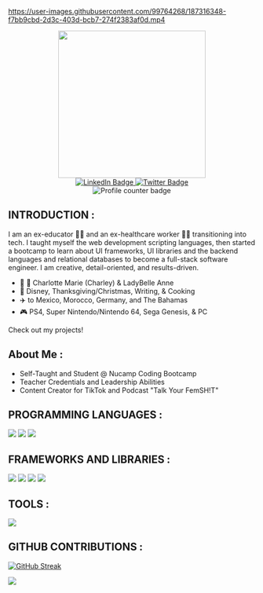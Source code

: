 https://user-images.githubusercontent.com/99764268/187316348-f7bb9cbd-2d3c-403d-bcb7-274f2383af0d.mp4

<div id="header" align="center">
<img src="https://media.giphy.com/media/VgTMIEItHk9VakVmcS/giphy.gif" width="300" />
<div id="badges">
<a href="https://www.linkedin.com/in/shannontatibentley/">
<img src="https://img.shields.io/badge/LinkedIn-blue?style=for-the-badge&logo=linkedin&logoColor=white" alt="LinkedIn Badge" />
</a>
<a href="https://twitter.com/ShannonTatianna">
<img src="https://img.shields.io/badge/Twitter-blue?style=for-the-badge&logo=twitter&logoColor=white" alt="Twitter Badge" />
</a>
</div>
<img src="https://komarev.com/ghpvc/?username=shay90210&style=flat-square&color=blue" alt="Profile counter badge" />
</div>

## INTRODUCTION :
I am an ex-educator :teacher: and an ex-healthcare worker :health_worker: transitioning into tech. I taught myself the web development scripting languages, then started a bootcamp to learn about UI frameworks, UI libraries and the backend languages and relational databases to become a full-stack software engineer. I am creative, detail-oriented, and results-driven. 

- 🐶 🐶 Charlotte Marie (Charley) & LadyBelle Anne
- 💙	Disney, Thanksgiving/Christmas, Writing, & Cooking 
- ✈️	to Mexico, Morocco, Germany, and The Bahamas 
- 🎮	PS4, Super Nintendo/Nintendo 64, Sega Genesis, & PC

Check out my projects! 

## About Me :
- Self-Taught and Student @ Nucamp Coding Bootcamp
- Teacher Credentials and Leadership Abilities
- Content Creator for TikTok and Podcast "Talk Your FemSH!T"

## PROGRAMMING LANGUAGES :
<p>
<img src="https://img.shields.io/badge/HTML5-E34F26?style=for-the-badge&logo=html5&logoColor=white" />
<img src="https://img.shields.io/badge/CSS3-1572B6?style=for-the-badge&logo=css3&logoColor=white" />
<img src="https://img.shields.io/badge/JavaScript-323330?style=for-the-badge&logo=javascript&logoColor=F7DF1E" />
</p>

## FRAMEWORKS AND LIBRARIES :
<p>
<img src="https://img.shields.io/badge/Node.js-339933?style=for-the-badge&logo=nodedotjs&logoColor=white" />
<img src="https://img.shields.io/badge/React-20232A?style=for-the-badge&logo=react&logoColor=61DAFB" />
<img src="https://img.shields.io/badge/Bootstrap-563D7C?style=for-the-badge&logo=bootstrap&logoColor=white" />
<img src="https://img.shields.io/badge/jQuery-0769AD?style=for-the-badge&logo=jquery&logoColor=white" />
</p>

## TOOLS :
<p>
<img src="https://img.shields.io/badge/Visual_Studio_Code-0078D4?style=for-the badge&logo=visual%20studio%20code&logoColor=white" />
</p>

## GITHUB CONTRIBUTIONS :

[![GitHub Streak](http://github-readme-streak-stats.herokuapp.com?user=shay90210&theme=dark&date_format=j%20M%5B%20Y%5D)](https://git.io/streak-stats)

<img src="https://github-readme-stats.vercel.app/api/top-langs?username=shay90210&layout=compact&theme=dark" />
